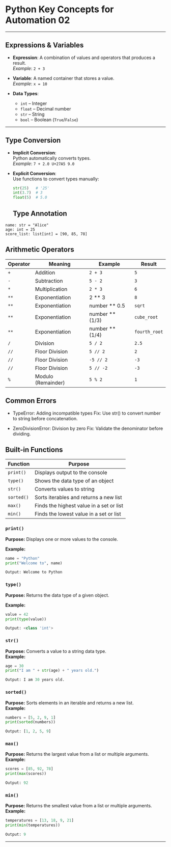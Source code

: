 # Python Key Concepts for Automation 02

---

## Expressions & Variables

- **Expression**: A combination of values and operators that produces a result.  
  _Example_: `2 + 3`

- **Variable**: A named container that stores a value.  
  _Example_: `x = 10`

- **Data Types**:  
  - `int` – Integer  
  - `float` – Decimal number  
  - `str` – String  
  - `bool` – Boolean (`True`/`False`)

---

## Type Conversion

- **Implicit Conversion**:  
  Python automatically converts types.   
  _Example_: `7 + 2.0 U+27A5 9.0`

- **Explicit Conversion**:  
  Use functions to convert types manually:
  ```python
  str(25)   # '25'
  int(3.7)  # 3
  float(5)  # 5.0
  ```

  ## Type Annotation
```
name: str = "Alice"
age: int = 25
score_list: list[int] = [90, 85, 78]
```

## Arithmetic Operators

| Operator | Meaning            | Example  | Result |
| -------- | ------------------ | -------- | ------ |
| `+`      | Addition           | `2 + 3`  | `5`    |
| `-`      | Subtraction        | `5 - 2`  | `3`    |
| `*`      | Multiplication     | `2 * 3`  | `6`    |
| `**`     | Exponentiation     | 2 ** 3  | `8`    |
| `**`     | Exponentiation     | number ** 0.5  | `sqrt`|
| `**`     | Exponentiation     | number ** (1/3) | `cube_root`|
| `**`     | Exponentiation     | number ** (1/4) | `fourth_root`|
| `/`      | Division           | `5 / 2`  | `2.5`  |
| `//`     | Floor Division     | `5 // 2` | `2`    |
| `//`     | Floor Division     | `-5 // 2` | `-3`   |
| `//`     | Floor Division     | `5 // -2` | `-3`   |
| `%`      | Modulo (Remainder) | `5 % 2`  | `1`    |


## Common Errors
- TypeError: Adding incompatible types
Fix: Use str() to convert number to string before concatenation.

- ZeroDivisionError: Division by zero
Fix: Validate the denominator before dividing.

## Built-in Functions
| Function   | Purpose                                  |
|------------|------------------------------------------|
| `print()`  | Displays output to the console           |
| `type()`   | Shows the data type of an object         |
| `str()`    | Converts values to string                |
| `sorted()` | Sorts iterables and returns a new list   |
| `max()`    | Finds the highest value in a set or list |
| `min()`    | Finds the lowest value in a set or list  |

### `print()`

**Purpose:** Displays one or more values to the console.

**Example:**
```python
name = "Python"
print("Welcome to", name)

Output: Welcome to Python
```
### `type()`
**Purpose:** Returns the data type of a given object.

**Example:**
```python
value = 42
print(type(value))

Output: <class 'int'>
```

### `str()`
**Purpose:** Converts a value to a string data type.  
**Example:**
```python
age = 30
print("I am " + str(age) + " years old.")

Output: I am 30 years old.
```

### `sorted()`
**Purpose:** Sorts elements in an iterable and returns a new list.  
**Example:**
```python
numbers = [5, 2, 9, 1]
print(sorted(numbers))

Output: [1, 2, 5, 9]
```

### `max()`
**Purpose:** Returns the largest value from a list or multiple arguments.  
**Example:**
```python
scores = [85, 92, 78]
print(max(scores))

Output: 92
```

### `min()`
**Purpose:** Returns the smallest value from a list or multiple arguments.  
**Example:**
```python
temperatures = [13, 18, 9, 21]
print(min(temperatures))

Output: 9
```

---
